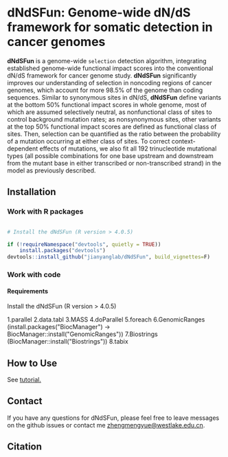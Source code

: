 # dNdSFun: Genome-wide dN/dS framework for somatic detection in cancer genomes

**dNdSFun** is a genome-wide `selection` detection algorithm, integrating established genome-wide functional impact scores into the conventional dN/dS framework for cancer genome study. **dNdSFun** significantly improves our understanding of selection in noncoding regions of cancer genomes, which account for more 98.5% of the genome than coding sequences. Similar to synonymous sites in dN/dS, **dNdSFun** define variants at the bottom 50% functional impact scores in whole genome, most of which are assumed selectively neutral, as nonfunctional class of sites to control background mutation rates; as nonsynonymous sites, other variants at the top 50% functional impact scores are defined as functional class of sites. Then, selection can be quantified as the ratio between the probability of a mutation occurring at either class of sites. To correct context-dependent effects of mutations, we also fit all 192 trinucleotide mutational types (all possible combinations for one base upstream and downstream from the mutant base in either transcribed or non-transcribed strand) in the model as previously described.

## Installation
### Work with R packages
```R

# Install the dNdSFun (R version > 4.0.5)

if (!requireNamespace("devtools", quietly = TRUE))
    install.packages("devtools")
devtools::install_github("jianyanglab/dNdSFun", build_vignettes=F)
```
### Work with code
  ####   Requirements

Install the dNdSFun (R version > 4.0.5)

1.parallel
2.data.tabl
3.MASS
4.doParallel
5.foreach
6.GenomicRanges (install.packages("BiocManager") -> BiocManager::install("GenomicRanges"))
7.Biostrings (BiocManager::install("Biostrings"))
8.tabix


## How to Use 
See [tutorial.](https://jianyanglab.github.io/dNdSFun/)


## Contact
If you have any questions for dNdSFun, please feel free to leave messages on the github issues or contact me <zhengmengyue@westlake.edu.cn>.   


## Citation
